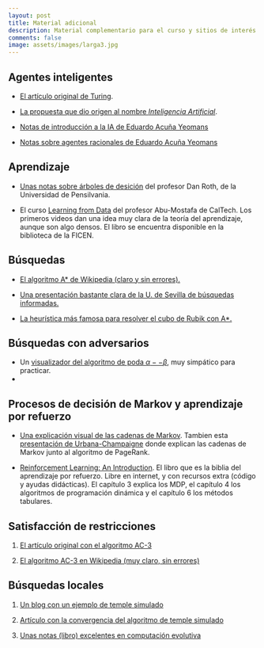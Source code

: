 ```yaml
---
layout: post 
title: Material adicional
description: Material complementario para el curso y sitios de interés
comments: false 
image: assets/images/larga3.jpg
---
```


## Agentes inteligentes

- [El artículo original de Turing](http://www.csee.umbc.edu/courses/471/papers/turing.pdf).

- [La propuesta que dio origen al nombre *Inteligencia Artificial*](https://www.aaai.org/ojs/index.php/aimagazine/article/view/1904/1802).

- [Notas de introducción a la IA de Eduardo Acuña Yeomans](https://proyectoscc.unison.mx/maestros/eduardo/cursos/inar20251/notas/00-IntroIA.html)

- [Notas sobre agentes racionales de Eduardo Acuña Yeomans](https://proyectoscc.unison.mx/maestros/eduardo/cursos/inar20251/problemas/00-AgentesRacionales.pdf)

## Aprendizaje

- [Unas notas sobre árboles de desición](https://www.cis.upenn.edu/~danroth/Teaching/CS446-17/LectureNotesNew/dtree/main.pdf) del profesor Dan Roth, de la Universidad de Pensilvania.

- El curso [Learning from Data](https://work.caltech.edu/telecourse) del profesor Abu-Mostafa de CalTech. Los primeros videos dan una idea muy clara de la teoría del aprendizaje, aunque son algo densos. El libro se encuentra disponible en la biblioteca de la FICEN.

## Búsquedas

- [El algoritmo A* de Wikipedia (claro y sin errores).](https://en.wikipedia.org/wiki/A*_search_algorithm)

- [Una presentación bastante clara de la U. de Sevilla de búsquedas informadas.](http://ia-unison.github.io/material/presentaciones/modelos_busquedas.pdf)

- [La heurística más famosa para resolver el cubo de Rubik con A*.](https://www.cs.princeton.edu/courses/archive/fall06/cos402/papers/korfrubik.pdf)


## Búsquedas con adversarios

- Un [visualizador del algoritmo de poda $\alpha -- \beta$](https://pascscha.ch/info2/abTreePractice/), muy simpático para practicar.
- 


## Procesos de decisión de Markov y aprendizaje por refuerzo

- [Una explicación visual de las cadenas de Markov](https://setosa.io/ev/markov-chains/). Tambien esta [presentación de Urbana-Champaigne](https://courses.physics.illinois.edu/cs357/sp2020/assets/lectures/complete-slides/13-Markov-Chains.pdf) donde explican las cadenas de Markov junto al algoritmo de PageRank.

- [Reinforcement Learning: An Introduction](http://incompleteideas.net/book/the-book-2nd.html). El libro que es la biblia del aprendizaje por refuerzo. Libre en internet, y con recursos extra (código y ayudas didácticas). El capítulo 3 explica los MDP, el capítulo 4 los algoritmos de programación dinámica y el capítulo 6 los métodos tabulares.   

## Satisfacción de restricciones


1. [El artículo original con el algoritmo AC-3](http://cse.unl.edu/~choueiry/Documents/Mackworth-AIJ77.pdf)

2. [El algoritmo AC-3 en Wikipedia (muy claro, sin errores)](https://en.wikipedia.org/wiki/AC-3_algorithm)


## Búsquedas locales

1. [Un blog con un ejemplo de temple simulado](http://apmonitor.com/me575/index.php/Main/SimulatedAnnealing)

2. [Artículo con la convergencia del algoritmo de temple simulado](http://www.mit.edu/~dbertsim/papers/Optimization/Simulated%20annealing.pdf)

3. [Unas notas (libro) excelentes en computación evolutiva](http://delta.cs.cinvestav.mx/~ccoello/compevol/apuntes.pdf)



<!-- 

## Python

1. [Distribución anaconda](https://www.anaconda.com/distribution/)

2. [Libro **Think python** (gratuito y libre)](http://www.greenteapress.com/thinkpython/)

## Introducción a la IA

1. [El artículo original de Turing](http://www.csee.umbc.edu/courses/471/papers/turing.pdf).

2. [La propuesta que dio origen al nombre *Inteligencia Artificial*](https://www.aaai.org/ojs/index.php/aimagazine/article/view/1904/1802).


## Aprendizaje automático

1. Regresión lineal, [ejemplito](https://raw.githubusercontent.com/IA-UNISON/IA-UNISON.github.io/master/assets/docs/gradientDescent.py).

2. Clasificación lineal, [ejemplito](https://raw.githubusercontent.com/IA-UNISON/IA-UNISON.github.io/master/assets/docs/gradientDescentHinge.py).

3. SGD (stochastic gradient descent), [ejemplito](https://raw.githubusercontent.com/IA-UNISON/IA-UNISON.github.io/master/assets/docs/stochasticGradientDescent.py).


## Agentes Inteligentes

1. [Un ejemplito de agentes inteligentes en *python*](https://raw.githubusercontent.com/IA-UNISON/IA-UNISON.github.io/master/assets/docs/agentes_inteligentes.zip).

## Búsquedas no informadas

1. [Notas sobre búsquedas del curso de Berkeley (2019)](http://inst.eecs.berkeley.edu/~cs188/fa19/assets/notes/note01.pdf). Un buen compendio de información, aunque es muy superior el capítulo 3 de [AIMA](http://aima.cs.berkeley.edu/).

2. [Un ejemplo de búsquedas no informadas en *python*.](https://raw.githubusercontent.com/IA-UNISON/IA-UNISON.github.io/master/assets/docs/busquedas-no-informadas.zip).

## Búsquedas informadas

1. [El algoritmo A* de Wikipedia (claro y sin errores).](https://en.wikipedia.org/wiki/A*_search_algorithm)

2. [Una presentación bastante clara de la U. de Sevilla de búsquedas informadas.](http://ia-unison.github.io/material/presentaciones/modelos_busquedas.pdf)

3. [La heurística más famosa para resolver el cubo de Rubik con A*.](https://www.cs.princeton.edu/courses/archive/fall06/cos402/papers/korfrubik.pdf)

4.[Un ejemplo de búsquedas informadas en *python* (el 8 puzzle).](https://raw.githubusercontent.com/IA-UNISON/IA-UNISON.github.io/master/assets/docs/busquedas-informadas.zip).

## Satisfacción de restricciones

1. [Notas sobre búsquedas del curso de Berkeley (2019)](http://inst.eecs.berkeley.edu/~cs188/fa19/assets/notes/note02.pdf). Un buen compendio de información, aunque breve.

2. [Un ejemplo de satisfacción de restricciones en *python* (las n--reinas).](https://raw.githubusercontent.com/IA-UNISON/IA-UNISON.github.io/master/assets/docs/csp.zip).

## Busqueda con adversarios (minimax y expectimax)

1. [Notas sobre juegos y búsquedas con adversario del curso de Berkeley (2019)](http://inst.eecs.berkeley.edu/~cs188/fa19/assets/notes/note03.pdf). Un buen compendio de información, aunque breve.

2. [Un ejemplo de búsquedas con adversarios en *python* (el *gato* y el *conecta 4*)](https://raw.githubusercontent.com/IA-UNISON/IA-UNISON.github.io/master/assets/docs/busqueda-adversarios.zip).

## Procesos de Decisión de Markov y programación dinámica

1. [Notas sobre MDPs del curso de Berkeley (2019)](http://inst.eecs.berkeley.edu/~cs188/fa19/assets/notes/note04.pdf).

2. [El libro de Sutton y Barto de aprendizaje por refuerzo](http://incompleteideas.net/book/RLbook2018.pdf). Los caítulos 3 (MDPs) y 4 (programación dinámica) tienen una muy buena introducción a los algoritmos de iteración de valor e iteración de política.

3. [Codigo en python para los problemas del capítulo 4 del libro de Sutton y Barto](https://github.com/ShangtongZhang/reinforcement-learning-an-introduction/tree/master/chapter04). En el libro se pueden ver los problemas. El mundo cudriculado es de especial interés en el uso de los algoritomos, mientras que el problema de *Jack's car rental* ejemplifica muy claramente lo complicado que es establecer un modelo MPD para un problema medio complejo.




## Agentes inteligentes

1. [Presentación de Stuart Russell sobre agentes inteligentes (viejita
   pero buena)](http://aima.eecs.berkeley.edu/slides-pdf/chapter02.pdf)


## Búsquedas locales

1. [Un blog con un ejemplo de temple simulado](http://apmonitor.com/me575/index.php/Main/SimulatedAnnealing)

2. [Artículo con la convergencia del algoritmo de temple simulado](http://www.mit.edu/~dbertsim/papers/Optimization/Simulated%20annealing.pdf)

3. [Unas notas (libro) excelentes en computación evolutiva](http://delta.cs.cinvestav.mx/~ccoello/compevol/apuntes.pdf)

4. Un ejemplo de programa sencillo de algoritmo genético en *python*,
   [El algoritmo
   genético](https://raw.githubusercontent.com/IA-UNISON/material/master/codigo/ga/genetico.py)
   y [la prueba con el problema de las
   *n-reinas*](https://raw.githubusercontent.com/IA-UNISON/material/master/codigo/gagenetico_nreinas.py).

5. [El artículo original con el algoritmo AC-3](http://cse.unl.edu/~choueiry/Documents/Mackworth-AIJ77.pdf)

6. [El algoritmo AC-3 en Wikipedia (muy claro, sin errores)](https://en.wikipedia.org/wiki/AC-3_algorithm)


## Búsquedas informadas


1. [El algoritmo A* de Wikipedia (claro y sin errores).](https://en.wikipedia.org/wiki/A*_search_algorithm)

2. [Una presentación bastante clara de la U. de Sevilla de búsquedas informadas.](http://ia-unison.github.io/material/presentaciones/modelos_busquedas.pdf)



## Búsquedas con adversarios


## Modelos gráficos probabilistas

1. [Notas sobre probabilidad utilizadas en Stanford como recordatorio rápido en el curso de ML](http://ia-unison.github.io/material/notas/proba.pdf)


## Aprendizaje automático

1. [Algoritmos fundamentales de aprendizaje supervisado](https://www.dropbox.com/s/qiq2c85cle9ydb6/Chapter3.pdf?dl=0)

2. [Curso *Learning from data* de Y. S. Abbu-Mostafa](http://work.caltech.edu/telecourse.html). En mi opinión en mejor MOOC de aprendizaje automñatico, una buena combinación entre teoría y práctica. Bastante retador.

-->
